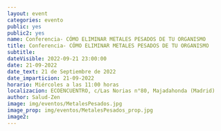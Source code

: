 ```yaml
---
layout: event
categories: evento
public: yes
public2: yes
name: Conferencia- CÓMO ELIMINAR METALES PESADOS DE TU ORGANISMO
title: Conferencia- CÓMO ELIMINAR METALES PESADOS DE TU ORGANISMO
subtitle:
dateVisible: 2022-09-21 23:00:00
date: 21-09-2022
date_text: 21 de Septiembre de 2022
date_imparticion: 21-09-2022
horario: Miércoles a las 11:00 horas
localizacion: ECOENCUENTRO, c/Las Norias n°80, Majadahonda (Madrid)
author: Salud-Zen
image: img/eventos/MetalesPesados.jpg
image_prop: img/eventos/MetalesPesados_prop.jpg
image2:
---
```

